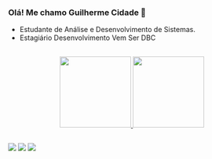 ### Olá! Me chamo Guilherme Cidade 👋

- Estudante de Análise e Desenvolvimento de Sistemas.
- Estagiário Desenvolvimento Vem Ser DBC
##

<div align="center">
  <a href="https://github.com/grcidade">
  <img height="145em" src="https://github-readme-stats.vercel.app/api?username=grcidade&show_icons=true&theme=darcula&include_all_commits=true&count_private=true"/>
  <img height="145em" src="https://github-readme-stats.vercel.app/api/top-langs/?username=grcidade&layout=compact&langs_count=7&theme=darcula"/>
</div>

##
 
<div>
  <a href="https://www.instagram.com/guilhermecidade/" target="_blank"><img src="https://img.shields.io/badge/-Instagram-%23E4405F?style=for-the-badge&logo=instagram&logoColor=white" target="_blank"></a>
  <a href = "mailto:guirevcidade1@gmail.com"><img src="https://img.shields.io/badge/-Gmail-%23333?style=for-the-badge&logo=gmail&logoColor=white" target="_blank"></a>
  <a href="https://www.linkedin.com/in/guilhermereveilleaucidade/" target="_blank"><img src="https://img.shields.io/badge/-LinkedIn-%230077B5?style=for-the-badge&logo=linkedin&logoColor=white" target="_blank"></a>   
</div>
